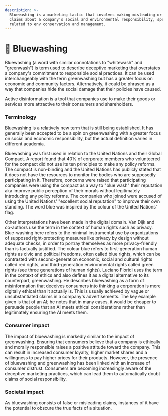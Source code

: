 ```yaml
---
description: >-
  Bluewashing is a marketing tactic that involves making misleading or false
  claims about a company's social and environmental responsibility, specifically
  related to env conservation and management.
---
```


# 🔵 Bluewashing

Bluewashing (a word with similar connotations to "whitewash" and "greenwash") is term used to describe deceptive marketing that overstates a company's commitment to responsible social practices. It can be used interchangeably with the term greenwashing but has a greater focus on economic and community factors. Alternatively, it could be phrased as a way that companies hide the social damage that their policies have caused.

Active disinformation is a tool that companies use to make their goods or services more attractive to their consumers and shareholders.

### Terminology

Bluewashing is a relatively new term that is still being established. It has generally been accepted to be a spin on greenwashing with a greater focus on social and economic responsibility, but the actual definition varies in different academia.

Bluewashing was first used in relation to the United Nations and their Global Compact. A report found that 40% of corporate members who volunteered for the compact did not use its ten principles to make any policy reforms. The compact is non-binding and the United Nations has publicly stated that it does not have the resources to monitor the bodies who are supposedly participating in it. Therefore, concerns were raised that participating companies were using the compact as a way to "blue wash" their reputation aka improve public perception of their morals without legitimately introducing any policy reforms. The companies who joined were accused of using the United Nations' "excellent social reputation" to improve their own standing. The word blue was inspired by the colour of the United Nations' flag.

Other interpretations have been made in the digital domain. Van Dijk and co-authors use the term in the context of human rights such as privacy. Blue-washing here refers to the minimal instrumental use by organizations of supposed right-protecting measures like privacy by design without adequate checks, in order to portray themselves as more privacy-friendly than is factually justified. The colour blue refers to first-generation human rights as civic and political freedoms, often called blue rights, which can be contrasted with second-generation economic, social and cultural rights called red rights, and third-generation environmental rights called green rights (see three generations of human rights). Luciano Floridi uses the term in the context of ethics and also defines it as a digital alternative to its counterpart, greenwashing. He describes bluewashing as a form of misinformation that deceives consumers into thinking a corporation is more digitally ethical than it actually is. This is usually achieved by vague or unsubstantiated claims in a company's advertisements. The key example given is that of an AI; he notes that in many cases, it would be cheaper to persuade people that an AI meets ethical considerations rather than legitimately ensuring the AI meets them.

### Consumer impact

The impact of bluewashing is markedly similar to the impact of greenwashing. Ensuring that consumers believe that a company is ethically and morally responsible raises a positive attitude toward the company. This can result in increased consumer loyalty, higher market shares and a willingness to pay higher prices for their products. However, the presence of bluewashing and greenwashing has been linked with an increase of consumer distrust. Consumers are becoming increasingly aware of the deceptive marketing practices, which can lead them to automatically doubt claims of social responsibility.

### Societal impact

As bluewashing consists of false or misleading claims, instances of it have the potential to obscure the true facts of a situation.

